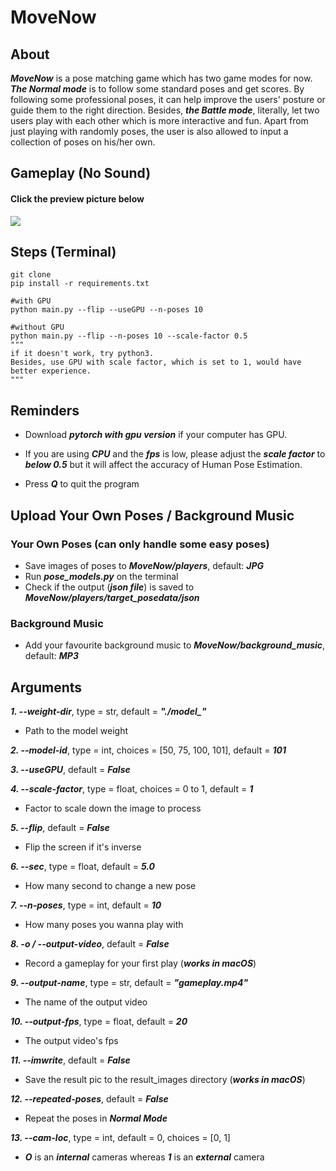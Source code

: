 # MoveNow
## About
***MoveNow*** is a pose matching game which has two game modes for now. ***The Normal mode*** is to follow some standard poses and get scores. By following some professional poses, it can help improve the users' posture or guide them to the right direction. Besides, ***the Battle mode***, literally, let two users play with each other which is more interactive and fun. Apart from just playing with randomly poses, the user is also allowed to input a collection of poses on his/her own.
## Gameplay (No Sound)
#### Click the preview picture below 
[![](http://img.youtube.com/vi/cmCYNqqbHUU/0.jpg)](http://www.youtube.com/watch?v=cmCYNqqbHUU "MoveNow")
## Steps (Terminal)
```
git clone
pip install -r requirements.txt

#with GPU
python main.py --flip --useGPU --n-poses 10 

#without GPU
python main.py --flip --n-poses 10 --scale-factor 0.5
"""
if it doesn't work, try python3.
Besides, use GPU with scale factor, which is set to 1, would have better experience.
"""
```
## Reminders
- Download ***pytorch with gpu version*** if your computer has GPU.

- If you are using ***CPU*** and the ***fps*** is low, please adjust the ***scale factor*** to ***below 0.5*** but it will affect the accuracy of Human Pose Estimation.

- Press ***Q*** to quit the program

## Upload Your Own Poses / Background Music
### Your Own Poses (can only handle some easy poses)
- Save images of poses to ***MoveNow/players***, default: ***JPG***
- Run ***pose_models.py*** on the terminal
- Check if the output (***json file***) is saved to ***MoveNow/players/target_posedata/json***

### Background Music
- Add your favourite background music to ***MoveNow/background_music***, default: ***MP3***

## Arguments
***1. --weight-dir***, type = str, default = ***"./model_"***
- Path to the model weight
   
***2. --model-id***, type = int, choices = [50, 75, 100, 101], default = ***101***

***3. --useGPU***, default = ***False***

***4. --scale-factor***, type = float, choices = 0 to 1, default = ***1***
- Factor to scale down the image to process
	
***5. --flip***, default = ***False***
- Flip the screen if it's inverse
	
***6. --sec***, type = float, default = ***5.0***
- How many second to change a new pose

***7. --n-poses***, type = int, default = ***10***
- How many poses you wanna play with

***8. -o / --output-video***, default = ***False***
- Record a gameplay for your first play (***works in macOS***)
	
***9. --output-name***, type = str, default = ***"gameplay.mp4"***
- The name of the output video

***10. --output-fps***, type = float, default = ***20***
- The output video's fps

***11. --imwrite***, default = ***False***
- Save the result pic to the result_images directory (***works in macOS***)
	
***12. --repeated-poses***, default = ***False***
- Repeat the poses in ***Normal Mode***

***13. --cam-loc***, type = int, default = 0, choices = [0, 1]
- ***O*** is an ***internal*** cameras whereas ***1*** is an ***external*** camera


